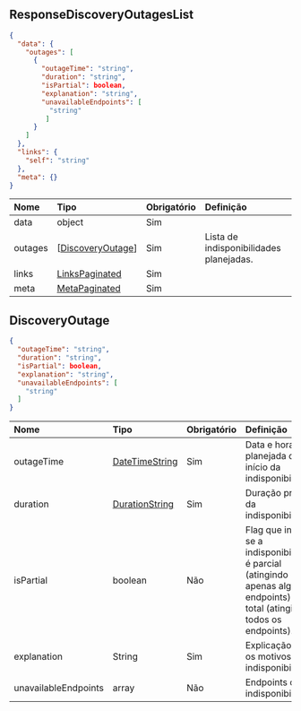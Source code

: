 ## ResponseDiscoveryOutagesList
<a id="schemaResponseDiscoveryOutagesList"></a>

```json
{
  "data": {
    "outages": [
      {
        "outageTime": "string",
        "duration": "string",
        "isPartial": boolean,
        "explanation": "string",
        "unavailableEndpoints": [
          "string"
         ]
      }
    ]
  },
  "links": {
    "self": "string"
  },
  "meta": {}
}
```

|     Nome          |  Tipo                                       | Obrigatório  |Definição                               |
|:------------------|:--------------------------------------------|:-------------|:-------------------------------------- |
| data              | object                                      | Sim          |                                        |
| outages         | [[DiscoveryOutage](#schemaDiscoveryOutage)] | Sim          | Lista de indisponibilidades planejadas. |
| links             | [LinksPaginated](#schemaLinksPaginated)     | Sim          |                                        |
| meta              | [MetaPaginated](#schemaMetaPaginated)       | Sim          |                                        |

## DiscoveryOutage
<a id="schemaDiscoveryOutage"></a>

```json
{
  "outageTime": "string",
  "duration": "string",
  "isPartial": boolean,
  "explanation": "string",
  "unavailableEndpoints": [
    "string"
  ]
}
```

|     Nome            |  Tipo                                               |Obrigatório |Definição                                                                                                                       |
|:------------------- |:----------------------------------------------------|:-----------|:-------------------------------------------------------------------------------------------------------------------------------|
|outageTime           |[DateTimeString](#introducao-tipos-de-dados-comuns)  |Sim         |Data e hora planejada do início da indisponibilidade.                                                                           |
|duration             |[DurationString](#introducao-tipos-de-dados-comuns)  |Sim         |Duração prevista da indisponibilidade.                                                                                          |
|isPartial            |boolean                                              |Não         |Flag que indica se a indisponibilidade é parcial (atingindo apenas alguns endpoints) ou total (atingindo todos os endpoints).   | 
|explanation          |String                                               |Sim         |Explicação sobre os motivos da indisponibilidade.                                                                               |
|unavailableEndpoints |array                                                |Não         |Endpoints com indisponibilidade                                                                                                 |
